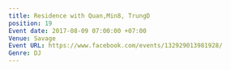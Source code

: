```yaml
---
title: Residence with Quan,Min8, TrungD
position: 19
Event date: 2017-08-09 07:00:00 +07:00
Venue: Savage
Event URL: https://www.facebook.com/events/132929013981928/
Genre: DJ
---
```



